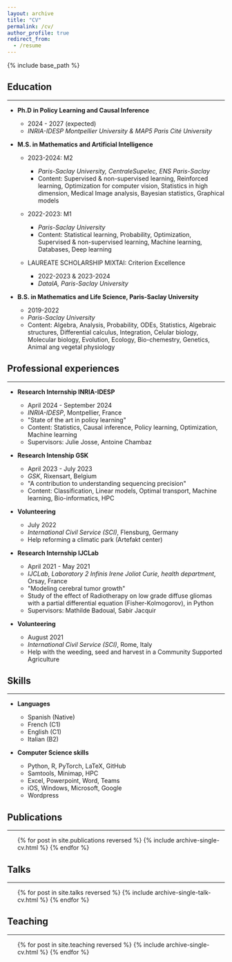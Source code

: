 ```yaml
---
layout: archive
title: "CV"
permalink: /cv/
author_profile: true
redirect_from:
  - /resume
---
```


{% include base_path %}

## Education

---

* **Ph.D in Policy Learning and Causal Inference**
  * 2024 - 2027 (expected)
  * *INRIA-IDESP Montpellier University & MAP5 Paris Cité University*

* **M.S. in Mathematics and Artificial Intelligence**
  * 2023-2024: M2 
    * *Paris-Saclay University, CentraleSupelec, ENS Paris-Saclay*
    * Content: Supervised & non-supervised learning, Reinforced learning, Optimization for computer vision, Statistics in high dimension, Medical Image analysis, Bayesian statistics, Graphical models
  * 2022-2023: M1
    * *Paris-Saclay University*
    * Content: Statistical learning, Probability, Optimization, Supervised & non-supervised learning, Machine learning, Databases, Deep learning

  * LAUREATE SCHOLARSHIP MIXTAI: Criterion Excellence 
    * 2022-2023 & 2023-2024
    * *DataIA, Paris-Saclay University*

* **B.S. in Mathematics and Life Science, Paris-Saclay University** 
  * 2019-2022
  * *Paris-Saclay University*
  * Content: Algebra, Analysis, Probability, ODEs, Statistics, Algebraic structures, Differential calculus, Integration, Celular biology, Molecular biology, Evolution, Ecology, Bio-chemestry, Genetics, Animal ang vegetal physiology


## Professional experiences

---

* **Research Internship INRIA-IDESP**
  * April 2024 - September 2024
  * *INRIA-IDESP*, Montpellier, France
  * "State of the art in policy learning"
  * Content: Statistics, Causal inference, Policy learning, Optimization, Machine learning
  * Supervisors: Julie Josse, Antoine Chambaz

* **Research Intenship GSK**
  * April 2023 - July 2023 
  * *GSK*, Rixensart, Belgium
  * "A contribution to understanding sequencing precision"
  * Content: Classification, Linear models, Optimal transport, Machine learning, Bio-informatics, HPC

* **Volunteering**
  * July 2022
  * *International Civil Service (SCI)*, Flensburg, Germany
  * Help reforming a climatic park (Artefakt center)

* **Research Internship IJCLab**
  * April 2021 - May 2021
  * *IJCLab, Laboratory 2 Infinis Irene Joliot Curie, health department*, Orsay, France
  * "Modeling cerebral tumor growth"
  * Study of the effect of Radiotherapy on low grade diffuse gliomas with a partial differential equation (Fisher-Kolmogorov), in Python
  * Supervisors: Mathilde Badoual, Sabir Jacquir

* **Volunteering**
  * August 2021
  * *International Civil Service (SCI)*, Rome, Italy
  * Help with the weeding, seed and harvest in a Community Supported Agriculture
  
## Skills

---

* **Languages**
  * Spanish (Native)
  * French (C1)
  * English (C1)
  * Italian (B2)

* **Computer Science skills**
  * Python, R, PyTorch, LaTeX, GitHub
  * Samtools, Minimap, HPC
  * Excel, Powerpoint, Word, Teams
  * iOS, Windows, Microsoft, Google
  * Wordpress

## Publications

---

<ul>{% for post in site.publications reversed %}
    {% include archive-single-cv.html %}
  {% endfor %}</ul>
  
## Talks

--- 

  <ul>{% for post in site.talks reversed %}
    {% include archive-single-talk-cv.html  %}
  {% endfor %}</ul>
  
## Teaching

--- 

  <ul>{% for post in site.teaching reversed %}
    {% include archive-single-cv.html %}
  {% endfor %}</ul>